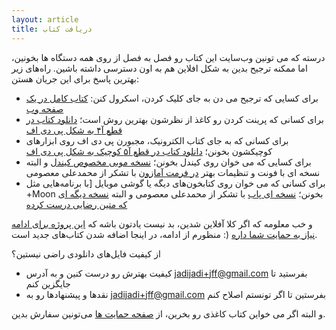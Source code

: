 ```yaml
---
layout: article
title: دریافت کتاب
---
```


درسته که می تونین وب‌سایت این کتاب رو فصل به فصل از روی همه دستگاه ها بخونین، اما ممکنه ترجیح بدین به شکل افلاین هم به اون دسترسی داشته باشین. راه‌های زیر بهترین پاسخ برای این جریان هستن:

- برای کسایی که ترجیح می دن به جای کلیک کردن، اسکرول کنن: [کتاب کامل در یک صفحه وب](/all.html)
- برای کسانی که پرینت کردن رو کاغذ از نظرشون بهترین روش است؛ [دانلود کتاب در قطع آ۴ به شکل پی دی اف](/assets/justforfun_persian.pdf)
- برای کسانی که به جای کتاب الکترونیک، مجبورن پی دی اف روی ابزارهای کوچیکشون بخونن؛ [دانلود کتاب در قطع آ۵ کوچیک به شکل پی دی اف](/assets/justforfun_persian_a5.pdf)
- برای کسایی که می خوان روی کیندل بخونن؛ [نسخه موبی مخصوص کیندل](/assets/justforfun_persian.mobi) و البته نسخه ای با فونت و تنظیمات بهتر [در فرمت آمازون](/assets/justforfun_persian.azw3) با تشکر از محمدعلی معصومی
- برای کسانی که می خوان روی کتابخون‌های دیگه یا گوشی موبایل [با برنامه‌هایی مثل +Moon بخونن؛ [نسخه ای پاب](/assets/justforfun_persian.epub) با تشکر از محمدعلی معصومی و البته [نسخه دیگه ای که متین رضایی درست کرده](/assets/justforfun_persian_rtl.epub)

و خب معلومه که اگر کلا آفلاین شدین، بد نیست یادتون باشه که [این پروژه برای ادامه نیاز به حمایت شما داره](/support.html) (: منظورم از ادامه، در اینجا اضافه شدن کتاب‌های جدید است.

از کیفیت فایل‌های دانلودی راضی نیستین؟

- کیفیت بهترش رو درست کنین و به آدرس jadijadi+jff@gmail.com بفرستید تا جایگزین کنم
- نقدها و پیشنهادها رو به jadijadi+jff@gmail.com بفرستین تا اگر تونستم اصلاح کنم

و البته اگر می خواین کتاب کاغذی رو بخرین، از [صفحه حمایت ها](/support.html) می‌تونین سفارش بدین.
